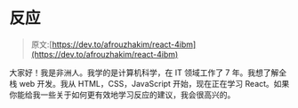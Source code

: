 # 反应

> 原文:[https://dev.to/afrouzhakim/react-4ibm](https://dev.to/afrouzhakim/react-4ibm)

大家好！我是非洲人。我学的是计算机科学，在 IT 领域工作了 7 年。我想了解全栈 web 开发。我从 HTML，CSS，JavaScript 开始，现在正在学习 React。如果你能给我一些关于如何更有效地学习反应的建议，我会很高兴的。